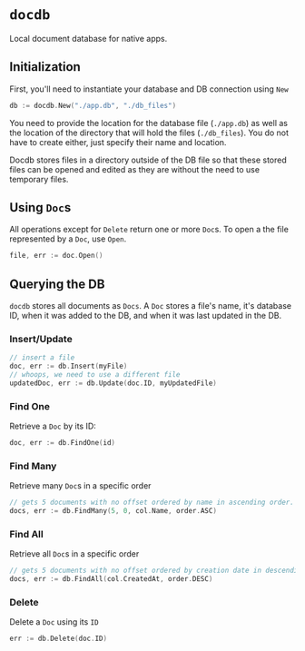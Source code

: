 # `docdb`

Local document database for native apps.

## Initialization

First, you'll need to instantiate your database and DB connection using `New`

```go
db := docdb.New("./app.db", "./db_files")
```

You need to provide the location for the database file (`./app.db`) as well as the location of the directory that will hold the files (`./db_files`). You do not have to create either, just specify their name and location.

Docdb stores files in a directory outside of the DB file so that these stored files can be opened and edited as they are without the need to use temporary files.

## Using `Doc`s

All operations except for `Delete` return one or more `Doc`s. To open a the file represented by a `Doc`, use `Open`.

```go
file, err := doc.Open()
```

## Querying the DB

`docdb` stores all documents as `Docs`. A `Doc` stores a file's name, it's database ID, when it was added to the DB, and when it was last updated in the DB.

### Insert/Update

```go
// insert a file
doc, err := db.Insert(myFile)
// whoops, we need to use a different file
updatedDoc, err := db.Update(doc.ID, myUpdatedFile)
```

### Find One

Retrieve a `Doc` by its ID:

```go
doc, err := db.FindOne(id)
```

### Find Many

Retrieve many `Doc`s in a specific order

```go
// gets 5 documents with no offset ordered by name in ascending order.
docs, err := db.FindMany(5, 0, col.Name, order.ASC)
```

### Find All

Retrieve all `Doc`s in a specific order

```go
// gets 5 documents with no offset ordered by creation date in descending order.
docs, err := db.FindAll(col.CreatedAt, order.DESC)
```

### Delete

Delete a `Doc` using its `ID`

```go
err := db.Delete(doc.ID)
```
